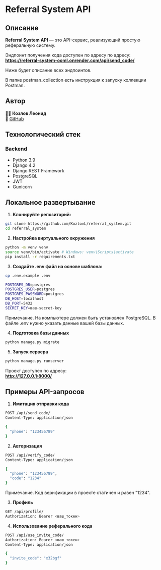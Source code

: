 # Referral System API

## Описание

**Referral System API** — это API-сервис, реализующий простую реферальную систему.


Эндпоинт получения кода доступен по адресу по адресу:  
**https://referral-system-ooml.onrender.com/api/send_code/**

Ниже будет описание всех эндпоинтов.

В папке postman_collection есть инструкция к запуску коллекции Postman.


## Автор
👨‍💻 **Козлов Леонид**  
📧 [GitHub](https://github.com/KozlovL) 


## Технологический стек
### Backend
- Python 3.9
- Django 4.2
- Django REST Framework
- PostgreSQL
- JWT
- Gunicorn

## Локальное развертывание

1. **Клонируйте репозиторий:**
```bash
git clone https://github.com/KozlovL/referral_system.git
cd referral_system
```

2. **Настройка виртуального окружения**
```bash
python -m venv venv
source venv/bin/activate # Windows: venv\Scripts\activate
pip install -r requirements.txt
```

3. **Создайте .env файл на основе шаблона:**
```bash
cp .env.example .env
```

```bash
POSTGRES_DB=postgres
POSTGRES_USER=postgres
POSTGRES_PASSWORD=postgres
DB_HOST=localhost
DB_PORT=5432
SECRET_KEY=ваш-secret-key
```

Примечание.
На компьютере должен быть установлен PostgreSQL. В файле .env нужно указать данные вашей базы данных.

4. **Подготовка базы данных**
```bash
python manage.py migrate
```

5. **Запуск сервера**
```bash
python manage.py runserver
```

Проект доступен по адресу:  
**http://127.0.0.1:8000/**


## Примеры API-запросов

1. **Имитация отправки кода**
```bash
POST /api/send_code/
Content-Type: application/json

{
  "phone": "123456789"
}
```

2. **Авторизация**
```bash
POST /api/verify_code/
Content-Type: application/json

{
  "phone": "123456789",
  "code": "1234"
}
```

Примечание.
Код верификации в проекте статичен и равен "1234".

3. **Профиль**
```bash
GET /api/profile/
Authorization: Bearer <ваш_токен>
```

4. **Использование реферального кода**
```bash
POST /api/use_invite_code/
Authorization: Bearer <ваш_токен>
Content-Type: application/json

{
  "invite_code": "x32bgf"
}
```
